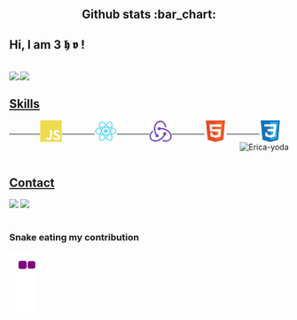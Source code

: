 <h2 align="center">Github stats :bar_chart:</h2>

## Hi, I am 3 𝖍 𝖛 !
</br>

 <div>
  <a href="https://github.com/3hvarts">
   <img align="center" height="170" src="https://github-readme-stats.vercel.app/api/top-langs/?username=3hvarts&layout=compact&langs_count=16&theme=dracula"/>
  <img align="center" src="https://github-readme-stats.vercel.app/api?username=3hvarts&show_icons=true&theme=dracula&include_all_commits=true&count_private=true&hide=issues"/>
</div>
 
 ## Skills
 &nbsp;&nbsp;&nbsp;&nbsp;&nbsp;&nbsp;&nbsp;&nbsp;&nbsp;&nbsp;&nbsp;&nbsp;&nbsp;
  <img height="40" align="center" alt="Erica-Js" height="30" width="40" src="https://raw.githubusercontent.com/devicons/devicon/master/icons/javascript/javascript-plain.svg">
 &nbsp;&nbsp;&nbsp;&nbsp;&nbsp;&nbsp;&nbsp;&nbsp;&nbsp;&nbsp;&nbsp;&nbsp;&nbsp;
  <img height="40" align="center" alt="Erica-React" height="30" width="40" src="https://raw.githubusercontent.com/devicons/devicon/master/icons/react/react-original.svg">
 &nbsp;&nbsp;&nbsp;&nbsp;&nbsp;&nbsp;&nbsp;&nbsp;&nbsp;&nbsp;&nbsp;&nbsp;&nbsp;
  <img height="40" align="center" alt="Erica-Redux" height="30" width="40" src="https://raw.githubusercontent.com/devicons/devicon/master/icons/redux/redux-original.svg">
 &nbsp;&nbsp;&nbsp;&nbsp;&nbsp;&nbsp;&nbsp;&nbsp;&nbsp;&nbsp;&nbsp;&nbsp;&nbsp;
  <img height="40" align="center" alt="Erica-HTML" height="30" width="40" src="https://raw.githubusercontent.com/devicons/devicon/master/icons/html5/html5-original.svg">
 &nbsp;&nbsp;&nbsp;&nbsp;&nbsp;&nbsp;&nbsp;&nbsp;&nbsp;&nbsp;&nbsp;&nbsp;&nbsp;
  <img height="40" align="center" alt="Erica-CSS" height="30" width="40" src="https://raw.githubusercontent.com/devicons/devicon/master/icons/css3/css3-original.svg">
  <img align="right" height="180em" alt="Erica-yoda" src="https://media.giphy.com/media/l44Qqz6gO6JiVV3pu/giphy.gif">
</div>
  
</br>

## Contact 
<div> 
  <a href="https://www.linkedin.com/in/lordshiva3" target="_blank"><img src="https://img.shields.io/badge/-LinkedIn-%230077B5?style=for-the-badge&logo=linkedin&logoColor=white" target="_blank"></a> 
  <a href="https://twitter.com/3hvArts" target="_blank"><img src="https://img.shields.io/badge/-Twitter-%23EA4335?style=for-the-badge&logo=youtube&logoColor=white" target="_blank"></a>
 </br>
</br>
 
 ### Snake eating my contribution
 ![snake gif](https://github.com/3hvArts/3hvArts/blob/output/github-contribution-grid-snake.gif)
 
</div>

